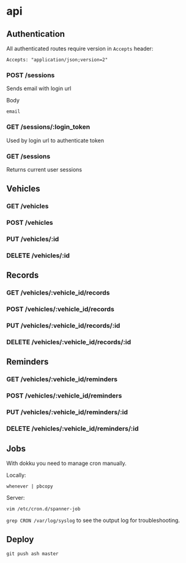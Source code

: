 # api

## Authentication

All authenticated routes require version in `Accepts` header:

`Accepts: "application/json;version=2"`

### POST /sessions

Sends email with login url

Body

`email`

### GET /sessions/:login_token

Used by login url to authenticate token

### GET /sessions

Returns current user sessions

## Vehicles

### GET /vehicles
### POST /vehicles
### PUT /vehicles/:id
### DELETE /vehicles/:id

## Records

### GET /vehicles/:vehicle_id/records
### POST /vehicles/:vehicle_id/records
### PUT /vehicles/:vehicle_id/records/:id
### DELETE /vehicles/:vehicle_id/records/:id

## Reminders

### GET /vehicles/:vehicle_id/reminders
### POST /vehicles/:vehicle_id/reminders
### PUT /vehicles/:vehicle_id/reminders/:id
### DELETE /vehicles/:vehicle_id/reminders/:id

## Jobs

With dokku you need to manage cron manually.

Locally:

    whenever | pbcopy

Server:

    vim /etc/cron.d/spanner-job

`grep CRON /var/log/syslog` to see the output log for troubleshooting.

## Deploy

    git push ash master
